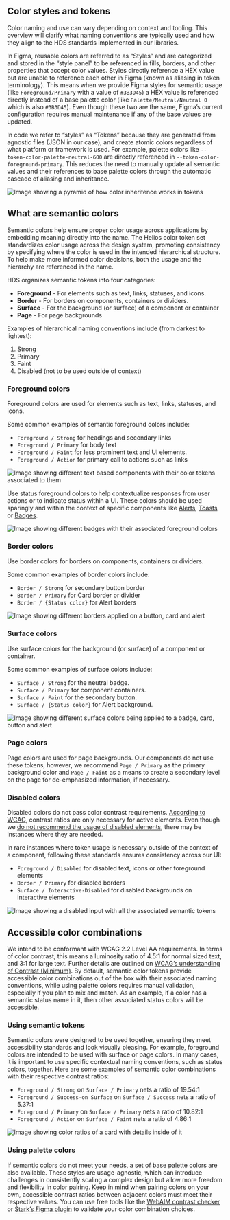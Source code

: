 ## Color styles and tokens

Color naming and use can vary depending on context and tooling. This overview will clarify what naming conventions are typically used and how they align to the HDS standards implemented in our libraries.

In Figma, reusable colors are referred to as “Styles” and are categorized and stored in the “style panel” to be referenced in fills, borders, and other properties that accept color values. Styles directly reference a HEX value but are unable to reference each other in Figma (known as aliasing in token terminology). This means when we provide Figma styles for semantic usage (like `Foreground/Primary` with a value of `#3B3D45`) a HEX value is referenced directly  instead of a base palette color (like `Palette/Neutral/Neutral 0` which is also `#3B3D45`). Even though these two are the same, Figma’s current configuration requires manual maintenance if any of the base values are updated.

In code we refer to “styles” as “Tokens” because they are generated from agnostic files (JSON in our case), and create atomic colors regardless of what platform or framework is used. For example, palette colors like `--token-color-palette-neutral-600` are directly referenced in `--token-color-foreground-primary`. This reduces the need to manually update all semantic values and their references to base palette colors through the automatic cascade of aliasing and inheritance.

![Image showing a pyramid of how color inheritence works in tokens](/assets/foundations/color/colors-what-are-semantic-tokens.png)


## What are semantic colors

Semantic colors help ensure proper color usage across applications by embedding meaning directly into the name. The Helios color token set standardizes color usage across the design system, promoting consistency by specifying where the color is used in the intended hierarchical structure. To help make more informed color decisions, both the usage and the hierarchy are referenced in the name.

HDS organizes semantic tokens into four categories:

- **Foreground** - For elements such as text, links, statuses, and icons.
- **Border** - For borders on components, containers or dividers.
- **Surface** - For the background (or surface) of a component or container
- **Page** - For page backgrounds

Examples of hierarchical naming conventions include (from darkest to lightest): 
1. Strong
2. Primary
3. Faint
4. Disabled (not to be used outside of context)

### Foreground colors

Foreground colors are used for elements such as text, links, statuses, and icons.

Some common examples of semantic foreground colors include:
- `Foreground / Strong` for headings and secondary links
- `Foreground / Primary` for body text 
- `Foreground / Faint` for less prominent text and UI elements.
- `Foreground / Action` for primary call to actions such as links

![Image showing different text based components with their color tokens associated to them](/assets/foundations/color/colors-foreground-examples.png)

Use status foreground colors to help contextualize responses from user actions or to indicate status within a UI. These colors should be used sparingly and within the context of specific components like [Alerts](/components/alert#color), [Toasts](/components/toast#color) or [Badges](/components/badge#color).

![Image showing different badges with their associated foreground colors](/assets/foundations/color/colors-status-examples.png)

### Border colors

Use border colors for borders on components, containers or dividers.

Some common examples of border colors include:
- `Border / Strong` for secondary button border
- `Border / Primary` for Card border or divider
- `Border / {Status color}` for Alert borders

![Image showing different borders applied on a button, card and alert](/assets/foundations/color/colors-border-examples.png)

### Surface colors

Use surface colors for the background (or surface) of a component or container. 

Some common examples of surface colors include:
- `Surface / Strong` for the neutral badge.
- `Surface / Primary` for component containers.
- `Surface / Faint` for the secondary button.
- `Surface / {Status color}` for Alert background.

![Image showing different surface colors being applied to a badge, card, button and alert](/assets/foundations/color/colors-surface-examples.png)

### Page colors

Page colors are used for page backgrounds. Our components do not use these tokens, however, we recommend `Page / Primary` as the primary background color and `Page / Faint` as a means to create a secondary level on the page for de-emphasized information, if necessary.

### Disabled colors

Disabled colors do not pass color contrast requirements. [According to WCAG](https://www.w3.org/WAI/WCAG21/Understanding/contrast-minimum.html), contrast ratios are only necessary for active elements. Even though we [do not recommend the usage of disabled elements](/patterns/disabled-patterns), there may be instances where they are needed.

In rare instances where token usage is necessary outside of the context of a component, following these standards ensures consistency across our UI:
- `Foreground / Disabled` for disabled text, icons or other foreground elements
- `Border / Primary` for disabled borders
- `Surface / Interactive-Disabled` for disabled backgrounds on interactive elements

![Image showing a disabled input with all the associated semantic tokens](/assets/foundations/color/colors-disabled-examples.png)

## Accessible color combinations

We intend to be conformant with WCAG 2.2 Level AA requirements. In terms of color contrast, this means a luminosity ratio of 4.5:1 for normal sized text, and 3:1 for large text. Further details are outlined on [WCAG’s understanding of Contrast (Minimum)](https://www.w3.org/WAI/WCAG22/Understanding/contrast-minimum.html). By default, semantic color tokens provide accessible color combinations out of the box with their associated naming conventions, while using palette colors requires manual validation, especially if you plan to mix and match. As an example, if a color has a semantic status name in it, then other associated status colors will be accessible.

### Using semantic tokens

Semantic colors were designed to be used together, ensuring they meet accessibility standards and look visually pleasing. For example, foreground colors are intended to be used with surface or page colors. In many cases, it is important to use specific contextual naming conventions, such as status colors, together. Here are some examples of semantic color combinations with their respective contrast ratios:
- `Foreground / Strong` on `Surface / Primary` nets a ratio of 19.54:1
- `Foreground / Success-on Surface` on `Surface / Success` nets a ratio of 5.37:1
- `Foreground / Primary` on `Surface / Primary` nets a ratio of 10.82:1
- `Foreground / Action` on `Surface / Faint` nets a ratio of 4.86:1

![Image showing color ratios of a card with details inside of it](/assets/foundations/color/colors-semantic-tokens-accessibility-examples.png)

### Using palette colors

If semantic colors do not meet your needs, a set of base palette colors are also available. These styles are usage-agnostic, which can introduce challenges in consistently scaling a complex design but allow more freedom and flexibility in color pairing. Keep in mind when pairing colors on your own, accessible contrast ratios between adjacent colors must meet their respective values. You can use free tools like the [WebAIM contrast checker](https://webaim.org/resources/contrastchecker/) or [Stark’s Figma plugin](https://www.figma.com/community/plugin/732603254453395948/stark-contrast-accessibility-checker) to validate your color combination choices.
